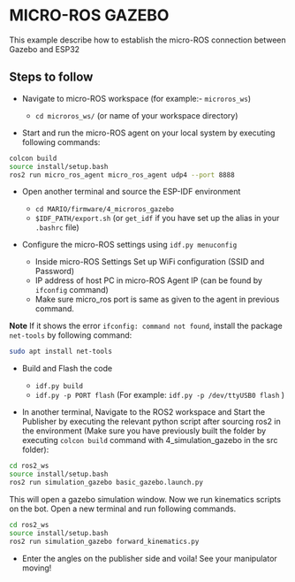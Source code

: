 # MICRO-ROS GAZEBO

This example describe how to establish the micro-ROS connection between Gazebo and ESP32

## Steps to follow

* Navigate to micro-ROS workspace (for example:- `microros_ws`) 
    * ```cd microros_ws/``` (or name of your workspace directory)

* Start and run the micro-ROS agent on your local system by executing following commands:

```bash
colcon build
source install/setup.bash
ros2 run micro_ros_agent micro_ros_agent udp4 --port 8888
```



* Open another terminal and source the ESP-IDF environment
    * ``` cd MARIO/firmware/4_microros_gazebo ```
    * ```$IDF_PATH/export.sh``` (or ```get_idf``` if you have set up the alias in your `.bashrc` file)
    
* Configure the micro-ROS settings using ```idf.py menuconfig```
    
    * Inside micro-ROS Settings Set up WiFi configuration (SSID and Password)
    * IP address of host PC in micro-ROS Agent IP (can be found by `ifconfig` command)
    * Make sure micro_ros port is same as given to the agent in previous command.

**Note** If it shows the error `ifconfig: command not found`, install the package `net-tools` by following command:

```bash
sudo apt install net-tools
```

* Build and Flash the code 
    * ```idf.py build```
    * ```idf.py -p PORT flash``` (For example: ```idf.py -p /dev/ttyUSB0 flash``` )



* In another terminal, Navigate to the ROS2 workspace and Start the Publisher by executing the relevant python script after sourcing ros2 in the environment
(Make sure you have previously built the folder by executing `colcon build` command with 4_simulation_gazebo in the src folder):

```bash
cd ros2_ws
source install/setup.bash
ros2 run simulation_gazebo basic_gazebo.launch.py
```
This will open a gazebo simulation window.
Now we run kinematics scripts on the bot. Open a new terminal and run following commands.
```bash
cd ros2_ws
source install/setup.bash
ros2 run simulation_gazebo forward_kinematics.py
```

* Enter the angles on the publisher side and voila! See your manipulator moving!
